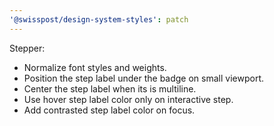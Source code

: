 ```yaml
---
'@swisspost/design-system-styles': patch
---
```


Stepper:

- Normalize font styles and weights.
- Position the step label under the badge on small viewport.
- Center the step label when its is multiline.
- Use hover step label color only on interactive step.
- Add contrasted step label color on focus.
